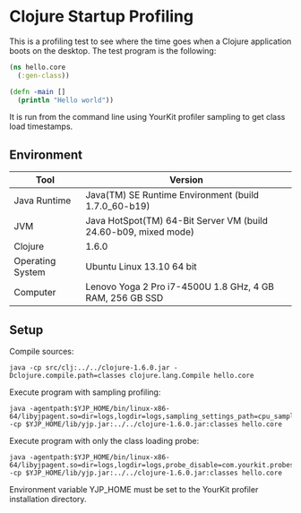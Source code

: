 # Clojure Startup Profiling

This is a profiling test to see where the time goes when a Clojure application boots on the desktop. The test program is the following:

```clojure
(ns hello.core
  (:gen-class))

(defn -main []
  (println "Hello world"))
```

It is run from the command line using YourKit profiler sampling to get class load timestamps.

## Environment

| Tool | Version |
| --- | --- |
| Java Runtime | Java(TM) SE Runtime Environment (build 1.7.0_60-b19) |
| JVM | Java HotSpot(TM) 64-Bit Server VM (build 24.60-b09, mixed mode) |
| Clojure | 1.6.0 |
| Operating System | Ubuntu Linux 13.10 64 bit |
| Computer | Lenovo Yoga 2 Pro i7-4500U 1.8 GHz, 4 GB RAM, 256 GB SSD |

## Setup

Compile sources:

```
java -cp src/clj:../../clojure-1.6.0.jar -Dclojure.compile.path=classes clojure.lang.Compile hello.core
```

Execute program with sampling profiling:

```
java -agentpath:$YJP_HOME/bin/linux-x86-64/libyjpagent.so=dir=logs,logdir=logs,sampling_settings_path=cpu_sampling_settings,onexit=snapshot,probe_disable=com.yourkit.probes.builtin.*,probe_on=com.yourkit.probes.builtin.ClassLoading -cp $YJP_HOME/lib/yjp.jar:../../clojure-1.6.0.jar:classes hello.core
```

Execute program with only the class loading probe:

```
java -agentpath:$YJP_HOME/bin/linux-x86-64/libyjpagent.so=dir=logs,logdir=logs,probe_disable=com.yourkit.probes.builtin.*,probe_on=com.yourkit.probes.builtin.ClassLoading -cp $YJP_HOME/lib/yjp.jar:../../clojure-1.6.0.jar:classes hello.core
```

Environment variable YJP_HOME must be set to the YourKit profiler installation directory.
